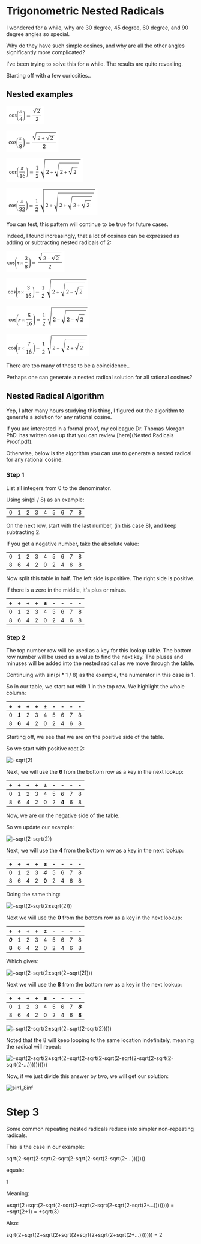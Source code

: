 # Trigonometric Nested Radicals

I wondered for a while, why are 30 degree, 45 degree, 60 degree, and 90 degree angles so special.

Why do they have such simple cosines, and why are all the other angles significantly more complicated?

I've been trying to solve this for a while. The results are quite revealing.

Starting off with a few curiosities..

## Nested examples

![cos1_4](cos1_4.png)

![cos1_8](cos1_8.png)

![cos1_16](cos1_16.png)

![cos1_32](cos1_32.png)

You can test, this pattern will continue to be true for future cases.

Indeed, I found increasingly, that a lot of cosines can be expressed as adding or subtracting nested radicals of 2:

![cos3_8](cos3_8.png)

![cos3_16](cos3_16.png)

![cos5_16](cos5_16.png)

![cos7_16](cos7_16.png)

There are too many of these to be a coincidence..

Perhaps one can generate a nested radical solution for all rational cosines?

## Nested Radical Algorithm

Yep, I after many hours studying this thing, I figured out the algorithm to generate a solution for any rational cosine.

If you are interested in a formal proof, my colleague Dr. Thomas Morgan PhD. has written one up that you can review [here](Nested Radicals Proof.pdf).

Otherwise, below is the algorithm you can use to generate a nested radical for any rational cosine.

### Step 1

List all integers from 0 to the denominator.

Using sin(pi / 8) as an example:

|  |  |  |  |  |  |  |  |  |
| --- | --- | --- | --- | --- | --- | --- | --- | --- |
| 0 | 1 | 2 | 3 | 4 | 5 | 6 | 7 | 8 |

On the next row, start with the last number, (in this case 8), and keep subtracting 2.

If you get a negative number, take the absolute value:

|  |  |  |  |  |  |  |  |  |
| --- | --- | --- | --- | --- | --- | --- | --- | --- |
| 0 | 1 | 2 | 3 | 4 | 5 | 6 | 7 | 8 |
| 8 | 6 | 4 | 2 | 0 | 2 | 4 | 6 | 8 |

Now split this table in half. The left side is positive. The right side is positive.

If there is a zero in the middle, it's plus or minus.

| + | + | + | + | ± | - | - | - | - |
| --- | --- | --- | --- | --- | --- | --- | --- | --- |
| 0 | 1 | 2 | 3 | 4 | 5 | 6 | 7 | 8 |
| 8 | 6 | 4 | 2 | 0 | 2 | 4 | 6 | 8 |

### Step 2

The top number row will be used as a key for this lookup table. The bottom row number will be used as a value to find the next key. The pluses and minuses will be added into the nested radical as we move through the table.

Continuing with sin(pi * 1 / 8) as the example, the numerator in this case is **1**.

So in our table, we start out with **1** in the top row. We highlight the whole column:

| + | **+** | + | + | ± | - | - | - | - |
| --- | --- | --- | --- | --- | --- | --- | --- | --- |
| 0 | ***1*** | 2 | 3 | 4 | 5 | 6 | 7 | 8 |
| 8 | **6** | 4 | 2 | 0 | 2 | 4 | 6 | 8 |

Starting off, we see that we are on the positive side of the table.

So we start with positive root 2:

![+sqrt(2)](p.gif)

Next, we will use the **6** from the bottom row as a key in the next lookup:

| + | + | + | + | ± | - | **-** | - | - |
| --- | --- | --- | --- | --- | --- | --- | --- | --- |
| 0 | 1 | 2 | 3 | 4 | 5 | ***6*** | 7 | 8 |
| 8 | 6 | 4 | 2 | 0 | 2 | **4** | 6 | 8 |

Now, we are on the negative side of the table.

So we update our example:

![+sqrt(2-sqrt(2))](pm.gif)

Next, we will use the **4** from the bottom row as a key in the next lookup:

| + | + | + | + | **±** | - | - | - | - |
| --- | --- | --- | --- | --- | --- | --- | --- | --- |
| 0 | 1 | 2 | 3 | ***4*** | 5 | 6 | 7 | 8 |
| 8 | 6 | 4 | 2 | **0** | 2 | 4 | 6 | 8 |

Doing the same thing:

![+sqrt(2-sqrt(2±sqrt(2)))](pmn.gif)

Next we will use the **0** from the bottom row as a key in the next lookup:

| **+** | + | + | + | ± | - | - | - | - |
| --- | --- | --- | --- | --- | --- | --- | --- | --- |
| ***0*** | 1 | 2 | 3 | 4 | 5 | 6 | 7 | 8 |
| **8** | 6 | 4 | 2 | 0 | 2 | 4 | 6 | 8 |

Which gives:

![+sqrt(2-sqrt(2±sqrt(2+sqrt(2))))](pmnp.gif)

Next we will use the **8** from the bottom row as a key in the next lookup:

| + | + | + | + | ± | - | - | - | **-** |
| --- | --- | --- | --- | --- | --- | --- | --- | --- |
| 0 | 1 | 2 | 3 | 4 | 5 | 6 | 7 | ***8*** |
| 8 | 6 | 4 | 2 | 0 | 2 | 4 | 6 | **8** |

![+sqrt(2-sqrt(2±sqrt(2+sqrt(2-sqrt(2)))))](pmnpm.gif)

Noted that the 8 will keep looping to the same location indefinitely, meaning the radical will repeat:

![+sqrt(2-sqrt(2±sqrt(2+sqrt(2-sqrt(2-sqrt(2-sqrt(2-sqrt(2-sqrt(2-sqrt(2-...))))))))))](pmnpminf.gif)

Now, if we just divide this answer by two, we will get our solution:

![sin1_8inf](sin1_8inf.gif)

# Step 3

Some common repeating nested radicals reduce into simpler non-repeating radicals.

This is the case in our example:

sqrt(2-sqrt(2-sqrt(2-sqrt(2-sqrt(2-sqrt(2-sqrt(2-...)))))))

equals:

1

Meaning:

±sqrt(2+sqrt(2-sqrt(2-sqrt(2-sqrt(2-sqrt(2-sqrt(2-sqrt(2-...)))))))) = ±sqrt(2+1) = ±sqrt(3)

Also:

sqrt(2+sqrt(2+sqrt(2+sqrt(2+sqrt(2+sqrt(2+sqrt(2+...))))))) = 2
